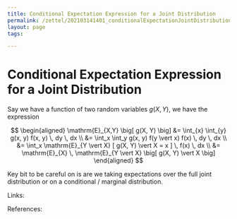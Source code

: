 ```yaml
---
title: Conditional Expectation Expression for a Joint Distribution
permalink: /zettel/202103141401_conditionalExpectationJointDistribution
layout: page
tags: 

---
```

# Conditional Expectation Expression for a Joint Distribution

Say we have a function of two random variables $g(X, Y)$, we have the expression

$$
\begin{aligned}
\mathrm{E}_{X,Y} \big[ g(X, Y) \big] &= \int_{x} \int_{y} g(x, y) f(x, y) \, dy \, dx \\
&= \int_x \int_y g(x, y) f(y \vert x) f(x) \, dy \, dx \\
&= \int_x \mathrm{E}_{Y \vert X} [ g(X, Y) \vert X = x ] \, f(x) \, dx \\
&= \mathrm{E}_{X} \, \mathrm{E}_{Y \vert X} \big[ g(X, Y) \vert X \big]
\end{aligned}
$$

Key bit to be careful on is are we taking expectations over the full joint distribution or 
on a conditional / marginal distribution.

Links: 

References: 

